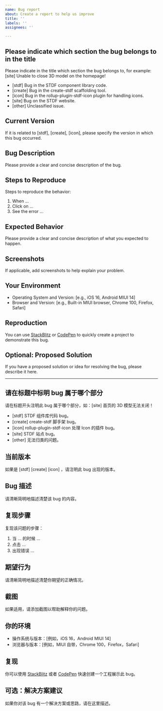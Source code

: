 ```yaml
---
name: Bug report
about: Create a report to help us improve
title: ''
labels: ''
assignees: ''

---
```


## Please indicate which section the bug belongs to in the title

Please indicate in the title which section the bug belongs to, for example: [site] Unable to close 3D model on the homepage!
- [stdf] Bug in the STDF component library code.
- [create] Bug in the create-stdf scaffolding tool.
- [icon] Bug in the rollup-plugin-stdf-icon plugin for handling icons.
- [site] Bug on the STDF website.
- [other] Unclassified issue.

## Current Version

If it is related to [stdf], [create], [icon], please specify the version in which this bug occurred.

## Bug Description

Please provide a clear and concise description of the bug.

## Steps to Reproduce

Steps to reproduce the behavior:

1. When ...
2. Click on ...
3. See the error ...

## Expected Behavior

Please provide a clear and concise description of what you expected to happen.

## Screenshots

If applicable, add screenshots to help explain your problem.

## Your Environment

- Operating System and Version: [e.g., iOS 16, Android MIUI 14]
- Browser and Version: [e.g., Built-in MIUI browser, Chrome 100, Firefox, Safari]

## Reproduction

You can use [StackBlitz](https://stackblitz.com) or [CodePen](https://codepen.io) to quickly create a project to demonstrate this bug.

## Optional: Proposed Solution

If you have a proposed solution or idea for resolving the bug, please describe it here.

---

## 请在标题中标明 bug 属于哪个部分

请在标题开头注明此 bug 属于哪个部分，如：[site] 首页的 3D 模型无法关闭！
- [stdf] STDF 组件库代码 bug。
- [create] create-stdf 脚手架 bug。
- [icon] rollup-plugin-stdf-icon 处理 Icon 的插件 bug。
- [site] STDF 站点 bug。
- [other] 无法归类的问题。

## 当前版本

如果是 [stdf] [create] [icon] ，请注明此 bug 出现的版本。

## Bug 描述

请清晰简明地描述清楚该 bug 的内容。

## 复现步骤

复现该问题的步骤：

1. 当 ... 的时候 ...
2. 点击 ...
3. 出现错误 ...

## 期望行为

请清晰简明地描述清楚你期望的正确情况。

## 截图

如果适用，请添加截图以帮助解释你的问题。

## 你的环境

- 操作系统与版本：[例如，iOS 16，Android MIUI 14]
- 浏览器与版本：[例如，MIUI 自带，Chrome 100，Firefox，Safari]

## 复现

你可以使用 [StackBlitz](https://stackblitz.com) 或者 [CodePen](https://codepen.io) 快速创建一个工程展示此 bug。

## 可选：解决方案建议

如果你对该 bug 有一个解决方案或思路，请在这里描述。